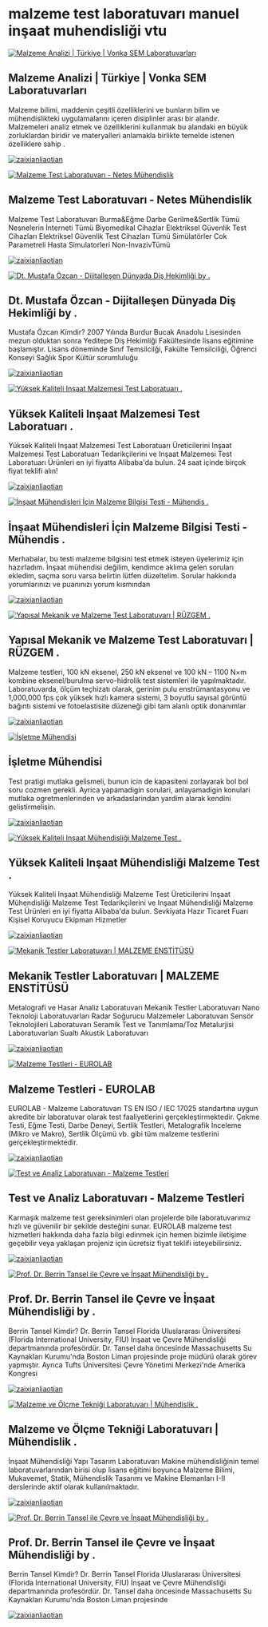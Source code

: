 # malzeme test laboratuvarı manuel inşaat muhendisliği vtu
<a href="https://mnn.zoosnet.net/LR/Chatpre.aspx?id=MNN94995150&p=https://topgrinding.com/" target="_blank">![Malzeme Analizi | Türkiye | Vonka SEM Laboratuvarları](https://github.com/technlg/images/blob/main/39.jpg)</a>
## Malzeme Analizi | Türkiye | Vonka SEM Laboratuvarları
Malzeme bilimi, maddenin çeşitli özelliklerini ve bunların bilim ve mühendislikteki uygulamalarını içeren disiplinler arası bir alandır. Malzemeleri analiz etmek ve özelliklerini kullanmak bu alandaki en büyük zorluklardan biridir ve materyalleri anlamakla birlikte temelde istenen özelliklere sahip .
<a href="https://mnn.zoosnet.net/LR/Chatpre.aspx?id=MNN94995150&p=https://topgrinding.com/" target="_blank"><img src="https://github.com/technlg/images/raw/main/chat11.jpg" alt="zaixianliaotian"/></a><a href="//whatsapp.shibangsoft.com/WhatsApp.php" ><img src="https://github.com/technlg/images/raw/main/chat11.png" alt=""></a>
<a href="https://mnn.zoosnet.net/LR/Chatpre.aspx?id=MNN94995150&p=https://topgrinding.com/" target="_blank">![Malzeme Test Laboratuvarı - Netes Mühendislik](https://github.com/technlg/images/blob/main/30.jpg)</a>
## Malzeme Test Laboratuvarı - Netes Mühendislik
Malzeme Test Laboratuvarı Burma&Eğme Darbe Gerilme&Sertlik Tümü Nesnelerin İnterneti Tümü Biyomedikal Cihazlar Elektriksel Güvenlik Test Cihazları Elektriksel Güvenlik Test Cihazları Tümü Simülatörler Cok Parametreli Hasta Simulatorleri Non-InvazivTümü
<a href="https://mnn.zoosnet.net/LR/Chatpre.aspx?id=MNN94995150&p=https://topgrinding.com/" target="_blank"><img src="https://github.com/technlg/images/raw/main/chat11.jpg" alt="zaixianliaotian"/></a><a href="//whatsapp.shibangsoft.com/WhatsApp.php" ><img src="https://github.com/technlg/images/raw/main/chat11.png" alt=""></a>
<a href="https://mnn.zoosnet.net/LR/Chatpre.aspx?id=MNN94995150&p=https://topgrinding.com/" target="_blank">![Dt. Mustafa Özcan - Dijitalleşen Dünyada Diş Hekimliği by .](https://github.com/technlg/images/blob/main/25.jpg)</a>
## Dt. Mustafa Özcan - Dijitalleşen Dünyada Diş Hekimliği by .
Mustafa Özcan Kimdir? 2007 Yılında Burdur Bucak Anadolu Lisesinden mezun olduktan sonra Yeditepe Diş Hekimliği Fakültesinde lisans eğitimine başlamıştır. Lisans döneminde Sınıf Temsilcilği, Fakülte Temsilciliği, Öğrenci Konseyi Sağlık Spor Kültür sorumluluğu 
<a href="https://mnn.zoosnet.net/LR/Chatpre.aspx?id=MNN94995150&p=https://topgrinding.com/" target="_blank"><img src="https://github.com/technlg/images/raw/main/chat11.jpg" alt="zaixianliaotian"/></a><a href="//whatsapp.shibangsoft.com/WhatsApp.php" ><img src="https://github.com/technlg/images/raw/main/chat11.png" alt=""></a>
<a href="https://mnn.zoosnet.net/LR/Chatpre.aspx?id=MNN94995150&p=https://topgrinding.com/" target="_blank">![Yüksek Kaliteli Inşaat Malzemesi Test Laboratuarı .](https://github.com/technlg/images/blob/main/16.jpg)</a>
## Yüksek Kaliteli Inşaat Malzemesi Test Laboratuarı .
Yüksek Kaliteli Inşaat Malzemesi Test Laboratuarı Üreticilerini Inşaat Malzemesi Test Laboratuarı Tedarikçilerini ve Inşaat Malzemesi Test Laboratuarı Ürünleri en iyi fiyatta Alibaba'da bulun. 24 saat içinde birçok fiyat teklifi alın!
<a href="https://mnn.zoosnet.net/LR/Chatpre.aspx?id=MNN94995150&p=https://topgrinding.com/" target="_blank"><img src="https://github.com/technlg/images/raw/main/chat11.jpg" alt="zaixianliaotian"/></a><a href="//whatsapp.shibangsoft.com/WhatsApp.php" ><img src="https://github.com/technlg/images/raw/main/chat11.png" alt=""></a>
<a href="https://mnn.zoosnet.net/LR/Chatpre.aspx?id=MNN94995150&p=https://topgrinding.com/" target="_blank">![İnşaat Mühendisleri İçin Malzeme Bilgisi Testi - Mühendis .](https://github.com/technlg/images/blob/main/12.jpg)</a>
## İnşaat Mühendisleri İçin Malzeme Bilgisi Testi - Mühendis .
Merhabalar, bu testi malzeme bilgisini test etmek isteyen üyelerimiz için hazırladım. İnşaat mühendisi değilim, kendimce aklıma gelen soruları ekledim, saçma soru varsa belirtin lütfen düzeltelim. Sorular hakkında yorumlarınızı ve puanınızı yorum kısmından
<a href="https://mnn.zoosnet.net/LR/Chatpre.aspx?id=MNN94995150&p=https://topgrinding.com/" target="_blank"><img src="https://github.com/technlg/images/raw/main/chat11.jpg" alt="zaixianliaotian"/></a><a href="//whatsapp.shibangsoft.com/WhatsApp.php" ><img src="https://github.com/technlg/images/raw/main/chat11.png" alt=""></a>
<a href="https://mnn.zoosnet.net/LR/Chatpre.aspx?id=MNN94995150&p=https://topgrinding.com/" target="_blank">![Yapısal Mekanik ve Malzeme Test Laboratuvarı | RÜZGEM .](https://github.com/technlg/images/blob/main/12.jpg)</a>
## Yapısal Mekanik ve Malzeme Test Laboratuvarı | RÜZGEM .
Malzeme testleri, 100 kN eksenel, 250 kN eksenel ve 100 kN – 1100 N×m kombine eksenel/burulma servo-hidrolik test sistemleri ile yapılmaktadır. Laboratuvarda, ölçüm teçhizatı olarak, gerinim pulu enstrümantasyonu ve 1,000,000 fps çok yüksek hızlı kamera sistemi, 3 boyutlu sayısal görüntü bağıntı sistemi ve fotoelastisite düzeneği gibi tam alanlı optik donanımlar 
<a href="https://mnn.zoosnet.net/LR/Chatpre.aspx?id=MNN94995150&p=https://topgrinding.com/" target="_blank"><img src="https://github.com/technlg/images/raw/main/chat11.jpg" alt="zaixianliaotian"/></a><a href="//whatsapp.shibangsoft.com/WhatsApp.php" ><img src="https://github.com/technlg/images/raw/main/chat11.png" alt=""></a>
<a href="https://mnn.zoosnet.net/LR/Chatpre.aspx?id=MNN94995150&p=https://topgrinding.com/" target="_blank">![İşletme Mühendisi](https://github.com/technlg/images/blob/main/2.jpg)</a>
## İşletme Mühendisi
Test pratigi mutlaka gelismeli, bunun icin de kapasiteni zorlayarak bol bol soru cozmen gerekli. Ayrica yapamadigin sorulari, anlayamadigin konulari mutlaka ogretmenlerinden ve arkadaslarindan yardim alarak kendini gelistirmelisin.
<a href="https://mnn.zoosnet.net/LR/Chatpre.aspx?id=MNN94995150&p=https://topgrinding.com/" target="_blank"><img src="https://github.com/technlg/images/raw/main/chat11.jpg" alt="zaixianliaotian"/></a><a href="//whatsapp.shibangsoft.com/WhatsApp.php" ><img src="https://github.com/technlg/images/raw/main/chat11.png" alt=""></a>
<a href="https://mnn.zoosnet.net/LR/Chatpre.aspx?id=MNN94995150&p=https://topgrinding.com/" target="_blank">![Yüksek Kaliteli Inşaat Mühendisliği Malzeme Test .](https://github.com/technlg/images/blob/main/40.jpg)</a>
## Yüksek Kaliteli Inşaat Mühendisliği Malzeme Test .
Yüksek Kaliteli Inşaat Mühendisliği Malzeme Test Üreticilerini Inşaat Mühendisliği Malzeme Test Tedarikçilerini ve Inşaat Mühendisliği Malzeme Test Ürünleri en iyi fiyatta Alibaba'da bulun. Sevkiyata Hazır Ticaret Fuarı Kişisel Koruyucu Ekipman Hizmetler
<a href="https://mnn.zoosnet.net/LR/Chatpre.aspx?id=MNN94995150&p=https://topgrinding.com/" target="_blank"><img src="https://github.com/technlg/images/raw/main/chat11.jpg" alt="zaixianliaotian"/></a><a href="//whatsapp.shibangsoft.com/WhatsApp.php" ><img src="https://github.com/technlg/images/raw/main/chat11.png" alt=""></a>
<a href="https://mnn.zoosnet.net/LR/Chatpre.aspx?id=MNN94995150&p=https://topgrinding.com/" target="_blank">![Mekanik Testler Laboratuvarı | MALZEME ENSTİTÜSÜ](https://github.com/technlg/images/blob/main/5.jpg)</a>
## Mekanik Testler Laboratuvarı | MALZEME ENSTİTÜSÜ
Metalografi ve Hasar Analiz Laboratuvarı Mekanik Testler Laboratuvarı Nano Teknoloji Laboratuvarları Radar Soğurucu Malzemeler Laboratuvarı Sensör Teknolojileri Laboratuvarı Seramik Test ve Tanımlama/Toz Metalurjisi Laboratuvarları Sualtı Akustik Laboratuvarı
<a href="https://mnn.zoosnet.net/LR/Chatpre.aspx?id=MNN94995150&p=https://topgrinding.com/" target="_blank"><img src="https://github.com/technlg/images/raw/main/chat11.jpg" alt="zaixianliaotian"/></a><a href="//whatsapp.shibangsoft.com/WhatsApp.php" ><img src="https://github.com/technlg/images/raw/main/chat11.png" alt=""></a>
<a href="https://mnn.zoosnet.net/LR/Chatpre.aspx?id=MNN94995150&p=https://topgrinding.com/" target="_blank">![Malzeme Testleri - EUROLAB](https://github.com/technlg/images/blob/main/18.jpg)</a>
## Malzeme Testleri - EUROLAB
EUROLAB - Malzeme Laboratuvarı TS EN ISO / IEC 17025 standartına uygun akredite bir laboratuvar olarak test faaliyetlerini gerçekleştirmektedir. Çekme Testi, Eğme Testi, Darbe Deneyi, Sertlik Testleri, Metalografik İnceleme (Mikro ve Makro), Sertlik Ölçümü vb. gibi tüm malzeme testlerini gerçekleştirmektedir.
<a href="https://mnn.zoosnet.net/LR/Chatpre.aspx?id=MNN94995150&p=https://topgrinding.com/" target="_blank"><img src="https://github.com/technlg/images/raw/main/chat11.jpg" alt="zaixianliaotian"/></a><a href="//whatsapp.shibangsoft.com/WhatsApp.php" ><img src="https://github.com/technlg/images/raw/main/chat11.png" alt=""></a>
<a href="https://mnn.zoosnet.net/LR/Chatpre.aspx?id=MNN94995150&p=https://topgrinding.com/" target="_blank">![Test ve Analiz Laboratuvarı - Malzeme Testleri](https://github.com/technlg/images/blob/main/7.jpg)</a>
## Test ve Analiz Laboratuvarı - Malzeme Testleri
Karmaşık malzeme test gereksinimleri olan projelerde bile laboratuvarımız hızlı ve güvenilir bir şekilde desteğini sunar. EUROLAB malzeme test hizmetleri hakkında daha fazla bilgi edinmek için hemen bizimle iletişime geçebilir veya yaklaşan projeniz için ücretsiz fiyat teklifi isteyebilirsiniz.
<a href="https://mnn.zoosnet.net/LR/Chatpre.aspx?id=MNN94995150&p=https://topgrinding.com/" target="_blank"><img src="https://github.com/technlg/images/raw/main/chat11.jpg" alt="zaixianliaotian"/></a><a href="//whatsapp.shibangsoft.com/WhatsApp.php" ><img src="https://github.com/technlg/images/raw/main/chat11.png" alt=""></a>
<a href="https://mnn.zoosnet.net/LR/Chatpre.aspx?id=MNN94995150&p=https://topgrinding.com/" target="_blank">![Prof. Dr. Berrin Tansel ile Çevre ve İnşaat Mühendisliği by .](https://github.com/technlg/images/blob/main/45.jpg)</a>
## Prof. Dr. Berrin Tansel ile Çevre ve İnşaat Mühendisliği by .
Berrin Tansel Kimdir? Dr. Berrin Tansel Florida Uluslararası Üniversitesi (Florida International University, FIU) İnşaat ve Çevre Mühendisliği departmanında profesördür. Dr. Tansel daha öncesinde Massachusetts Su Kaynakları Kurumu'nda Boston Liman projesinde proje müdürü olarak görev yapmıştır. Ayrıca Tufts Üniversitesi Çevre Yönetimi Merkezi'nde Amerika Kongresi 
<a href="https://mnn.zoosnet.net/LR/Chatpre.aspx?id=MNN94995150&p=https://topgrinding.com/" target="_blank"><img src="https://github.com/technlg/images/raw/main/chat11.jpg" alt="zaixianliaotian"/></a><a href="//whatsapp.shibangsoft.com/WhatsApp.php" ><img src="https://github.com/technlg/images/raw/main/chat11.png" alt=""></a>
<a href="https://mnn.zoosnet.net/LR/Chatpre.aspx?id=MNN94995150&p=https://topgrinding.com/" target="_blank">![Malzeme ve Ölçme Tekniği Laboratuvarı | Mühendislik .](https://github.com/technlg/images/blob/main/45.jpg)</a>
## Malzeme ve Ölçme Tekniği Laboratuvarı | Mühendislik .
İnşaat Mühendisliği Yapı Tasarım Laboratuvarı Makine mühendisliğinin temel laboratuvarlarından birisi olup lisans eğitimi boyunca Malzeme Bilimi, Mukavemet, Statik, Mühendislik Tasarımı ve Makine Elemanları I-II derslerinde aktif olarak kullanılmaktadır.
<a href="https://mnn.zoosnet.net/LR/Chatpre.aspx?id=MNN94995150&p=https://topgrinding.com/" target="_blank"><img src="https://github.com/technlg/images/raw/main/chat11.jpg" alt="zaixianliaotian"/></a><a href="//whatsapp.shibangsoft.com/WhatsApp.php" ><img src="https://github.com/technlg/images/raw/main/chat11.png" alt=""></a>
<a href="https://mnn.zoosnet.net/LR/Chatpre.aspx?id=MNN94995150&p=https://topgrinding.com/" target="_blank">![Prof. Dr. Berrin Tansel ile Çevre ve İnşaat Mühendisliği by .](https://github.com/technlg/images/blob/main/5.jpg)</a>
## Prof. Dr. Berrin Tansel ile Çevre ve İnşaat Mühendisliği by .
Berrin Tansel Kimdir? Dr. Berrin Tansel Florida Uluslararası Üniversitesi (Florida International University, FIU) İnşaat ve Çevre Mühendisliği departmanında profesördür. Dr. Tansel daha öncesinde Massachusetts Su Kaynakları Kurumu'nda Boston Liman projesinde 
<a href="https://mnn.zoosnet.net/LR/Chatpre.aspx?id=MNN94995150&p=https://topgrinding.com/" target="_blank"><img src="https://github.com/technlg/images/raw/main/chat11.jpg" alt="zaixianliaotian"/></a><a href="//whatsapp.shibangsoft.com/WhatsApp.php" ><img src="https://github.com/technlg/images/raw/main/chat11.png" alt=""></a>
